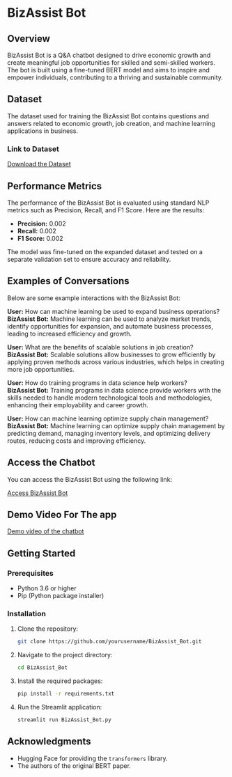# BizAssist Bot

## Overview
BizAssist Bot is a Q&A chatbot designed to drive economic growth and create meaningful job opportunities for skilled and semi-skilled workers. The bot is built using a fine-tuned BERT model and aims to inspire and empower individuals, contributing to a thriving and sustainable community.

## Dataset
The dataset used for training the BizAssist Bot contains questions and answers related to economic growth, job creation, and machine learning applications in business.

### Link to Dataset
[Download the Dataset](https://github.com/JABU-2022/Q-A_Chat_Bot/blob/main/custom_qa_dataset.csv)

## Performance Metrics
The performance of the BizAssist Bot is evaluated using standard NLP metrics such as Precision, Recall, and F1 Score. Here are the results:

- **Precision:** 0.002
- **Recall:** 0.002
- **F1 Score:** 0.002

The model was fine-tuned on the expanded dataset and tested on a separate validation set to ensure accuracy and reliability.

## Examples of Conversations
Below are some example interactions with the BizAssist Bot:

**User:** How can machine learning be used to expand business operations?  
**BizAssist Bot:** Machine learning can be used to analyze market trends, identify opportunities for expansion, and automate business processes, leading to increased efficiency and growth.

**User:** What are the benefits of scalable solutions in job creation?  
**BizAssist Bot:** Scalable solutions allow businesses to grow efficiently by applying proven methods across various industries, which helps in creating more job opportunities.

**User:** How do training programs in data science help workers?  
**BizAssist Bot:** Training programs in data science provide workers with the skills needed to handle modern technological tools and methodologies, enhancing their employability and career growth.

**User:** How can machine learning optimize supply chain management?  
**BizAssist Bot:** Machine learning can optimize supply chain management by predicting demand, managing inventory levels, and optimizing delivery routes, reducing costs and improving efficiency.

## Access the Chatbot
You can access the BizAssist Bot using the following link:

[Access BizAssist Bot](http://localhost:8501)

## Demo Video For The app

[Demo video of the chatbot](https://drive.google.com/file/d/1mPttAXNd9eB00r_1W1hjLBMYdZ-UoffS/view?usp=sharing)

## Getting Started

### Prerequisites
- Python 3.6 or higher
- Pip (Python package installer)

### Installation

1. Clone the repository:
    ```bash
    git clone https://github.com/yourusername/BizAssist_Bot.git
    ```

2. Navigate to the project directory:
    ```bash
    cd BizAssist_Bot
    ```

3. Install the required packages:
    ```bash
    pip install -r requirements.txt
    ```

4. Run the Streamlit application:
    ```bash
    streamlit run BizAssist_Bot.py
    ```

## Acknowledgments
- Hugging Face for providing the `transformers` library.
- The authors of the original BERT paper.
